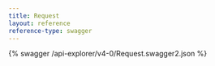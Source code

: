 ```yaml
---
title: Request
layout: reference
reference-type: swagger
---
```




{% swagger /api-explorer/v4-0/Request.swagger2.json %}

